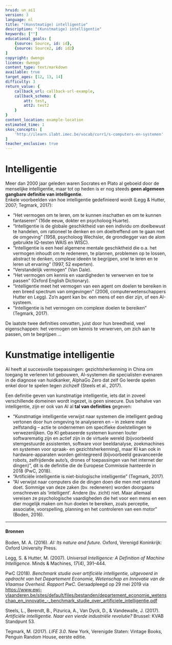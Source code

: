 ```yaml
---
hruid: un_ai1
version: 3
language: nl
title: "(Kunstmatige) intelligentie"
description: "(Kunstmatige) intelligentie"
keywords: [""]
educational_goals: [
    {source: Source, id: id}, 
    {source: Source2, id: id2}
]
copyright: dwengo
licence: dwengo
content_type: text/markdown
available: true
target_ages: [12, 13, 14]
difficulty: 3
return_value: {
    callback_url: callback-url-example,
    callback_schema: {
        att: test,
        att2: test2
    }
}
content_location: example-location
estimated_time: 1
skos_concepts: [
    'http://ilearn.ilabt.imec.be/vocab/curr1/s-computers-en-systemen'
]
teacher_exclusive: true
---
```


# Intelligentie

Meer dan 2000 jaar geleden waren Socrates en Plato al geboeid door de menselijke intelligentie, maar tot op heden is er nog steeds **geen algemeen gangbare definitie van intelligentie**. <br>
Enkele voorbeelden van hoe intelligentie gedefinieerd wordt (Legg & Hutter, 2007; Tegmark, 2017):

- “Het vermogen om te leren, om te kunnen inschatten en om te kunnen fantaseren” (16de eeuw, dokter en psycholoog Huarte). 
- “Intelligentie is de globale geschiktheid van een individu om doelbewust te handelen, om rationeel te denken en om doeltreffend om te gaan met de omgeving” (1958, psycholoog Wechsler, de grondlegger van de alom gebruikte IQ-testen WAIS en WISC). 
- “Intelligentie is een heel algemene mentale geschiktheid die o.a. het vermogen inhoudt om te redeneren, te plannen, problemen op te lossen, abstract te denken, complexe ideeën te begrijpen, snel te leren en te leren uit ervaring” (1997, 52 experten). 
- “Verstandelijk vermogen” (Van Dale). 
- “Het vermogen om kennis en vaardigheden te verwerven en toe te passen” (Oxford English Dictionary). 
- “Intelligentie meet het vermogen van een agent om doelen te bereiken in een breed spectrum van omgevingen” (2006, computerwetenschappers Hutter en Legg). Zo’n agent kan bv. een mens of een dier zijn, of een AI-systeem. 
- “Intelligentie is het vermogen om complexe doelen te bereiken” (Tegmark, 2017). 

De laatste twee definities omvatten, juist door hun breedheid, veel eigenschappen: het vermogen om kennis te verwerven, om zich aan te passen, om te begrijpen …

# Kunstmatige intelligentie

AI heeft al succesvolle toepassingen: gezichtsherkenning in China om toegang te verlenen tot gebouwen, AI-systemen die specialisten evenaren in de diagnose van huidkanker, AlphaGo Zero dat zelf Go leerde spelen enkel door te spelen tegen zichzelf (Steels et al., 2017).

Een definitie geven van kunstmatige intelligentie, iets dat in zoveel verschillende domeinen wordt ingezet, is geen sinecure. Dus behalve van intelligentie, zijn er ook van AI al **tal van definities** gegeven: 

- “Kunstmatige intelligentie verwijst naar systemen die intelligent gedrag vertonen door hun omgeving te analyseren en – in zekere mate zelfstandig – actie te ondernemen om specifieke doelstellingen te verwezenlijken. Op KI gebaseerde systemen kunnen louter softwarematig zijn en actief zijn in de virtuele wereld (bijvoorbeeld stemgestuurde assistenten, software voor beeldanalyse, zoekmachines en systemen voor spraak- en gezichtsherkenning), maar KI kan ook in hardware-apparaten worden geïntegreerd (bijvoorbeeld geavanceerde robots, zelfrijdende auto’s, drones of toepassingen van het internet der dingen)”, dit is de definitie die de Europese Commissie hanteerde in 2018 (PwC, 2018). 
- “Artificiële intelligentie is niet-biologische intelligentie” (Tegmark, 2017). 
- “AI verwijst naar computers die de dingen doen die men met verstand doet. Sommige van deze zaken (bv. redeneren) worden doorgaans omschreven als ’intelligent’. Andere (bv. zicht) niet. Maar allemaal vereisen ze psychologische vaardigheden die het voor een mens en een dier mogelijk maken om hun doelen te bereiken, zoals perceptie, associatie, voorspelling, planning en het controleren van een motor” (Boden, 2016).

----------
#### Bronnen

Boden, M. A. (2016). *AI: Its nature and future.* Oxford, Verenigd Koninkrijk: Oxford University Press.

Legg, S. & Hutter, M. (2007). *Universal Intelligence: A Definition of Machine Intelligence.* Minds & Machines, *17*(4), 391–444.

PwC (2018). *Benchmark studie over artificiële intelligentie, uitgevoerd in opdracht van het Departement Economie, Wetenschap en Innovatie van de Vlaamse Overheid. Rapport PwC.* Geraadpleegd op 29 mei 2019 via https://www.ewi-vlaanderen.be/sites/default/files/bestanden/departement_economie_wetenschap_en_innovatie_-_benchmark_studie_over_artificiele_intelligentie.pdf

Steels, L., Berendt, B., Pizurica, A., Van Dyck, D., & Vandewalle, J. (2017). *Artificiële intelligentie. Naar een vierde industriële revolutie?* Brussel: KVAB Standpunt 53.

Tegmark, M. (2017). *LIFE 3.0*. New York, Verenigde Staten: Vintage Books, Penguin Random House, eerste editie.
